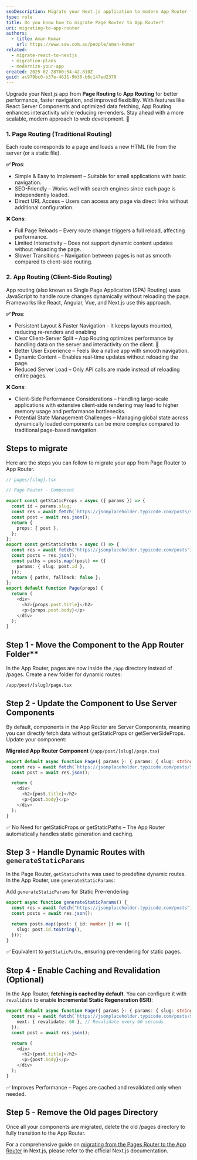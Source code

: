```yaml
---
seoDescription: Migrate your Next.js application to modern App Router for more dynamic content and interactivity..
type: rule
title: Do you know how to migrate Page Router to App Router?
uri: migrating-to-app-router
authors:
  - title: Aman Kumar
    url: https://www.ssw.com.au/people/aman-kumar
related:
  - migrate-react-to-nextjs
  - migration-plans
  - modernize-your-app
created: 2025-02-28T00:54:42.810Z
guid: ac979bc0-b37e-4611-9b30-b6c147ed2379
---
```


Upgrade your Next.js app from **Page Routing** to **App Routing** for better performance, faster navigation, and improved flexibility. With features like React Server Components and optimized data fetching, App Routing enhances interactivity while reducing re-renders. Stay ahead with a more scalable, modern approach to web development. 🚀

<!--endintro-->

### 1. Page Routing (Traditional Routing)

Each route corresponds to a page and loads a new HTML file from the server (or a static file).

**✅ Pros**:

* Simple & Easy to Implement – Suitable for small applications with basic navigation.
* SEO-Friendly – Works well with search engines since each page is independently loaded.
* Direct URL Access – Users can access any page via direct links without additional configuration.

**❌ Cons**:

* Full Page Reloads – Every route change triggers a full reload, affecting performance.
* Limited Interactivity – Does not support dynamic content updates without reloading the page.
* Slower Transitions – Navigation between pages is not as smooth compared to client-side routing.

### 2. App Routing (Client-Side Routing)

App routing (also known as Single Page Application (SPA) Routing) uses JavaScript to handle route changes dynamically without reloading the page. Frameworks like React, Angular, Vue, and Next.js use this approach.

**✅ Pros**:

* Persistent Layout & Faster Navigation - It keeps layouts mounted, reducing re-renders and enabling
* Clear Client-Server Split – App Routing optimizes performance by handling data on the server and interactivity on the client. 🚀
* Better User Experience – Feels like a native app with smooth navigation.
* Dynamic Content – Enables real-time updates without reloading the page.
* Reduced Server Load – Only API calls are made instead of reloading entire pages.

**❌ Cons**:

* Client-Side Performance Considerations – Handling large-scale applications with extensive client-side rendering may lead to higher memory usage and performance bottlenecks.
* Potential State Management Challenges – Managing global state across dynamically loaded components can be more complex compared to traditional page-based navigation.

## Steps to migrate 

Here are the steps you can follow to migrate your app from Page Router to App Router.

```ts
// pages/[slug].tsx

// Page Router - Component 

export const getStaticProps = async ({ params }) => {
  const id = params.slug;
  const res = await fetch(`https://jsonplaceholder.typicode.com/posts/${id}`);
  const post = await res.json();
  return {
    props: { post },
  };
};
export const getStaticPaths = async () => {
  const res = await fetch("https://jsonplaceholder.typicode.com/posts");
  const posts = res.json();
  const paths = posts.map((post) => ({
    params: { slug: post.id },
  }));
  return { paths, fallback: false };
};
export default function Page(props) {
  return (
    <div>
      <h2>{props.post.title}</h2>
      <p>{props.post.body}</p>
    </div>
  );
}
```

## Step 1 - Move the Component to the App Router Folder**

In the App Router, pages are now inside the `/app` directory instead of /pages. Create a new folder for dynamic routes:

```bash
/app/post/[slug]/page.tsx
```

## Step 2 - Update the Component to Use Server Components

By default, components in the App Router are Server Components, meaning you can directly fetch data without getStaticProps or getServerSideProps. Update your component:

**Migrated App Router Component** (```/app/post/[slug]/page.tsx```)

```ts
export default async function Page({ params }: { params: { slug: string } }) {
  const res = await fetch(`https://jsonplaceholder.typicode.com/posts/${params.slug}`);
  const post = await res.json();

  return (
    <div>
      <h2>{post.title}</h2>
      <p>{post.body}</p>
    </div>
  );
}
```

✅ No Need for getStaticProps or getStaticPaths – The App Router automatically handles static generation and caching.

## Step 3 - Handle Dynamic Routes with ```generateStaticParams```

In the Page Router, ```getStaticPaths``` was used to predefine dynamic routes. In the App Router, use ```generateStaticParams```:

Add ```generateStaticParams``` for Static Pre-rendering

```ts
export async function generateStaticParams() {
  const res = await fetch("https://jsonplaceholder.typicode.com/posts");
  const posts = await res.json();

  return posts.map((post: { id: number }) => ({
    slug: post.id.toString(),
  }));
}
```

✅ Equivalent to ```getStaticPaths```, ensuring pre-rendering for static pages.

## Step 4 - Enable Caching and Revalidation (Optional)

In the App Router, **fetching is cached by default**. You can configure it with ```revalidate``` to enable **Incremental Static Regeneration (ISR)**:

```ts
export default async function Page({ params }: { params: { slug: string } }) {
  const res = await fetch(`https://jsonplaceholder.typicode.com/posts/${params.slug}`, {
    next: { revalidate: 60 }, // Revalidate every 60 seconds
  });
  const post = await res.json();

  return (
    <div>
      <h2>{post.title}</h2>
      <p>{post.body}</p>
    </div>
  );
}
```

✅ Improves Performance – Pages are cached and revalidated only when needed.

## Step 5 - Remove the Old pages Directory

Once all your components are migrated, delete the old /pages directory to fully transition to the App Router.

For a comprehensive guide on [migrating from the Pages Router to the App Router](https://nextjs.org/docs/app/building-your-application/upgrading/app-router-migration?utm_source=chatgpt.com) in Next.js, please refer to the official Next.js documentation.
